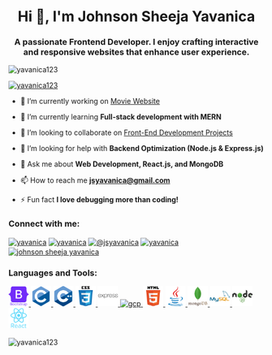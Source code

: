 <h1 align="center">Hi 👋, I'm Johnson Sheeja Yavanica</h1>
<h3 align="center">A passionate Frontend Developer. I enjoy crafting interactive and responsive websites that enhance user experience.</h3>

<p align="left"> <img src="https://komarev.com/ghpvc/?username=yavanica123&label=Profile%20views&color=0e75b6&style=flat" alt="yavanica123" /> </p>

<p align="left"> <a href="https://github.com/ryo-ma/github-profile-trophy"><img src="https://github-profile-trophy.vercel.app/?username=yavanica123" alt="yavanica123" /></a> </p>

- 🔭 I’m currently working on [Movie Website](https://yavanica123.github.io/FILM-AURA/)

- 🌱 I’m currently learning **Full-stack development with MERN**

- 👯 I’m looking to collaborate on [Front-End Development Projects](https://yavanica123.github.io/HypeQuiz/)

- 🤝 I’m looking for help with **Backend Optimization (Node.js & Express.js)**

- 💬 Ask me about **Web Development, React.js, and MongoDB**

- 📫 How to reach me **jsyavanica@gmail.com**

- ⚡ Fun fact **I love debugging more than coding!**

<h3 align="left">Connect with me:</h3>
<p align="left">
<a href="https://linkedin.com/in/yavanica" target="blank"><img align="center" src="https://raw.githubusercontent.com/rahuldkjain/github-profile-readme-generator/master/src/images/icons/Social/linked-in-alt.svg" alt="yavanica" height="30" width="40" /></a>
<a href="https://www.codechef.com/users/yavanica" target="blank"><img align="center" src="https://cdn.jsdelivr.net/npm/simple-icons@3.1.0/icons/codechef.svg" alt="yavanica" height="30" width="40" /></a>
<a href="https://www.hackerrank.com/@jsyavanica" target="blank"><img align="center" src="https://raw.githubusercontent.com/rahuldkjain/github-profile-readme-generator/master/src/images/icons/Social/hackerrank.svg" alt="@jsyavanica" height="30" width="40" /></a>
<a href="https://www.leetcode.com/yavanica" target="blank"><img align="center" src="https://raw.githubusercontent.com/rahuldkjain/github-profile-readme-generator/master/src/images/icons/Social/leet-code.svg" alt="yavanica" height="30" width="40" /></a>
<a href="https://www.hackerearth.com/johnson sheeja yavanica" target="blank"><img align="center" src="https://raw.githubusercontent.com/rahuldkjain/github-profile-readme-generator/master/src/images/icons/Social/hackerearth.svg" alt="johnson sheeja yavanica" height="30" width="40" /></a>
</p>

<h3 align="left">Languages and Tools:</h3>
<p align="left"> <a href="https://getbootstrap.com" target="_blank" rel="noreferrer"> <img src="https://raw.githubusercontent.com/devicons/devicon/master/icons/bootstrap/bootstrap-plain-wordmark.svg" alt="bootstrap" width="40" height="40"/> </a> <a href="https://www.cprogramming.com/" target="_blank" rel="noreferrer"> <img src="https://raw.githubusercontent.com/devicons/devicon/master/icons/c/c-original.svg" alt="c" width="40" height="40"/> </a> <a href="https://www.w3schools.com/cpp/" target="_blank" rel="noreferrer"> <img src="https://raw.githubusercontent.com/devicons/devicon/master/icons/cplusplus/cplusplus-original.svg" alt="cplusplus" width="40" height="40"/> </a> <a href="https://www.w3schools.com/css/" target="_blank" rel="noreferrer"> <img src="https://raw.githubusercontent.com/devicons/devicon/master/icons/css3/css3-original-wordmark.svg" alt="css3" width="40" height="40"/> </a> <a href="https://expressjs.com" target="_blank" rel="noreferrer"> <img src="https://raw.githubusercontent.com/devicons/devicon/master/icons/express/express-original-wordmark.svg" alt="express" width="40" height="40"/> </a> <a href="https://cloud.google.com" target="_blank" rel="noreferrer"> <img src="https://www.vectorlogo.zone/logos/google_cloud/google_cloud-icon.svg" alt="gcp" width="40" height="40"/> </a> <a href="https://www.w3.org/html/" target="_blank" rel="noreferrer"> <img src="https://raw.githubusercontent.com/devicons/devicon/master/icons/html5/html5-original-wordmark.svg" alt="html5" width="40" height="40"/> </a> <a href="https://www.java.com" target="_blank" rel="noreferrer"> <img src="https://raw.githubusercontent.com/devicons/devicon/master/icons/java/java-original.svg" alt="java" width="40" height="40"/> </a> <a href="https://www.mongodb.com/" target="_blank" rel="noreferrer"> <img src="https://raw.githubusercontent.com/devicons/devicon/master/icons/mongodb/mongodb-original-wordmark.svg" alt="mongodb" width="40" height="40"/> </a> <a href="https://www.mysql.com/" target="_blank" rel="noreferrer"> <img src="https://raw.githubusercontent.com/devicons/devicon/master/icons/mysql/mysql-original-wordmark.svg" alt="mysql" width="40" height="40"/> </a> <a href="https://nodejs.org" target="_blank" rel="noreferrer"> <img src="https://raw.githubusercontent.com/devicons/devicon/master/icons/nodejs/nodejs-original-wordmark.svg" alt="nodejs" width="40" height="40"/> </a> <a href="https://reactjs.org/" target="_blank" rel="noreferrer"> <img src="https://raw.githubusercontent.com/devicons/devicon/master/icons/react/react-original-wordmark.svg" alt="react" width="40" height="40"/> </a> </p>

<p><img align="center" src="https://github-readme-stats.vercel.app/api/top-langs?username=yavanica123&show_icons=true&locale=en&layout=compact" alt="yavanica123" /></p>
